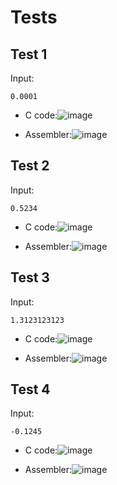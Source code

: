 # Tests

## Test 1
Input:
```
0.0001
```
* C code:![image](https://user-images.githubusercontent.com/58052549/204085710-52e199ad-e0df-44f5-9537-32a103954783.png)

* Assembler:![image](https://user-images.githubusercontent.com/58052549/204085781-05bdd320-3d01-4128-9138-9a1bf759984a.png)



## Test 2
Input:
```
0.5234
```
* C code:![image](https://user-images.githubusercontent.com/58052549/204085745-9e3adddb-2e17-4888-a475-30b5e6106965.png)

* Assembler:![image](https://user-images.githubusercontent.com/58052549/204085808-b9df98d5-21de-45b3-a021-b455908a3418.png)



## Test 3
Input:
```
1.3123123123
```
* C code:![image](https://user-images.githubusercontent.com/58052549/204085766-29fe2419-a74f-4692-a105-3e632b9d3f97.png)

* Assembler:![image](https://user-images.githubusercontent.com/58052549/204085821-2ebc0fb1-55d2-4890-bc24-bd3bdc3bdee0.png)



## Test 4
Input:
```
-0.1245
```
* C code:![image](https://user-images.githubusercontent.com/58052549/204085864-7fa9347d-e13f-4a98-8e9e-4ddcaefa7684.png)

* Assembler:![image](https://user-images.githubusercontent.com/58052549/204085873-c653d79e-9a30-4cd1-8333-0dbdcf00f7dc.png)

